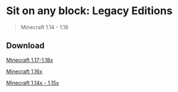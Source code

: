 # Sit on any block: Legacy Editions

> Minecraft 1.14 - 1.18

## Download

[Minecraft 1.17-1.18x](https://github.com/Tschipcraft/sit_on_any_block/raw/master/other_editions/sit_on_any_block-v1.2-mc1.17-1.18-datapack.zip)

[Minecraft 1.16x](https://github.com/Tschipcraft/sit_on_any_block/raw/master/other_editions/sit_on_any_block-v1.2-mc1.16-datapack.zip)

[Minecraft 1.14x - 1.15x](https://github.com/Tschipcraft/sit_on_any_block/raw/master/other_editions/sit_on_any_block-v1.2-mc1.14-1.15-datapack.zip)
